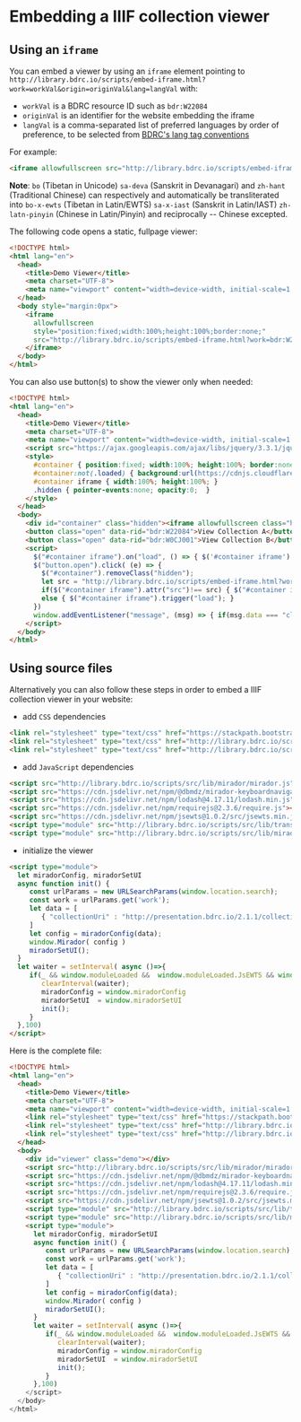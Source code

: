 # Embedding a IIIF collection viewer

## Using an `iframe`
You can embed a viewer by using an `iframe` element pointing to `http://library.bdrc.io/scripts/embed-iframe.html?work=workVal&origin=originVal&lang=langVal` with:
- `workVal` is a BDRC resource ID such as `bdr:W22084`
- `originVal` is an identifier for the website embedding the iframe
- `langVal` is a comma-separated list of preferred languages by order of preference, to be selected from [BDRC's lang tag conventions](https://github.com/buda-base/owl-schema/blob/master/lang-tags.md)

For example:
```html
<iframe allowfullscreen src="http://library.bdrc.io/scripts/embed-iframe.html?work=bdr:W22084&origin=website.com&lang=bo-x-ewts,sa-x-iast,zh-latn-pinyin"></iframe>
```

**Note**: `bo` (Tibetan in Unicode) `sa-deva` (Sanskrit in Devanagari) and `zh-hant` (Traditional Chinese) can respectively and automatically be transliterated into `bo-x-ewts` (Tibetan in Latin/EWTS) `sa-x-iast` (Sanskrit in Latin/IAST) `zh-latn-pinyin` (Chinese in Latin/Pinyin) and reciprocally -- Chinese excepted.


<!-- when there is another language that can be used to be transliterated from,  -->


The following code opens a static, fullpage viewer:
```html
<!DOCTYPE html>
<html lang="en">
  <head>
    <title>Demo Viewer</title>
    <meta charset="UTF-8">
    <meta name="viewport" content="width=device-width, initial-scale=1.0">
  </head>
  <body style="margin:0px">
    <iframe
      allowfullscreen
      style="position:fixed;width:100%;height:100%;border:none;"
      src="http://library.bdrc.io/scripts/embed-iframe.html?work=bdr:W22084&origin=website.com">
    </iframe>
  </body>
</html>
```

You can also use button(s) to show the viewer only when needed:
```html
<!DOCTYPE html>
<html lang="en">
  <head>
    <title>Demo Viewer</title>
    <meta charset="UTF-8">
    <meta name="viewport" content="width=device-width, initial-scale=1.0">
    <script src="https://ajax.googleapis.com/ajax/libs/jquery/3.3.1/jquery.min.js"></script>
    <style>
      #container { position:fixed; width:100%; height:100%; border:none; left:0; top:0; transition:opacity 400ms ease-in-out;  }
      #container:not(.loaded) { background:url(https://cdnjs.cloudflare.com/ajax/libs/galleriffic/2.0.1/css/loader.gif) center no-repeat;  }
      #container iframe { width:100%; height:100%; }
      .hidden { pointer-events:none; opacity:0;  }
    </style>
  </head>
  <body>
    <div id="container" class="hidden"><iframe allowfullscreen class="hidden"></iframe></div>
    <button class="open" data-rid="bdr:W22084">View Collection A</button>
    <button class="open" data-rid="bdr:W0CJ001">View Collection B</button>
    <script>
      $("#container iframe").on("load", () => { $('#container iframe').removeClass('hidden'); $("#container").addClass("loaded"); });
      $("button.open").click( (e) => {
        $("#container").removeClass("hidden");
        let src = "http://library.bdrc.io/scripts/embed-iframe.html?work="+$(e.target).attr("data-rid")+"&origin=website.com&lang=bo";
        if($("#container iframe").attr("src")!== src) { $("#container iframe").attr("src",src); }
        else { $("#container iframe").trigger("load"); }
      })
      window.addEventListener("message", (msg) => { if(msg.data === "close") { $("#container,#container iframe").addClass("hidden").removeClass("loaded"); } } )
    </script>
  </body>
</html>
```

##  Using source files
Alternatively you can also follow these steps in order to embed a IIIF collection viewer in your website:

* add `CSS` dependencies

```html
<link rel="stylesheet" type="text/css" href="https://stackpath.bootstrapcdn.com/font-awesome/4.7.0/css/font-awesome.min.css">
<link rel="stylesheet" type="text/css" href="http://library.bdrc.io/scripts/src/lib/mirador/css/mirador-combined.css">
<link rel="stylesheet" type="text/css" href="http://library.bdrc.io/scripts/src/lib/mirador.css"/>
```

* add `JavaScript` dependencies

```html
<script src="http://library.bdrc.io/scripts/src/lib/mirador/mirador.js"></script>
<script src="https://cdn.jsdelivr.net/npm/@dbmdz/mirador-keyboardnavigation@1.1.0/keyboardNavigation.min.js"></script>  
<script src="https://cdn.jsdelivr.net/npm/lodash@4.17.11/lodash.min.js"></script>
<script src="https://cdn.jsdelivr.net/npm/requirejs@2.3.6/require.js"></script>
<script src="https://cdn.jsdelivr.net/npm/jsewts@1.0.2/src/jsewts.min.js"></script>
<script type="module" src="http://library.bdrc.io/scripts/src/lib/transliterators.js"></script>
<script type="module" src="http://library.bdrc.io/scripts/src/lib/miradorSetup.js"></script>
```

* initialize the viewer

```html
<script type="module">
  let miradorConfig, miradorSetUI
  async function init() {
     const urlParams = new URLSearchParams(window.location.search);
     const work = urlParams.get('work');
     let data = [
        { "collectionUri" : "http://presentation.bdrc.io/2.1.1/collection/wio:"+work, location:"" }
     ]
     let config = miradorConfig(data);
     window.Mirador( config )
     miradorSetUI();
  }
  let waiter = setInterval( async ()=>{    
     if(_ && window.moduleLoaded &&  window.moduleLoaded.JsEWTS && window.moduleLoaded.Sanscript && window.moduleLoaded.pinyin4js) {
        clearInterval(waiter);
        miradorConfig = window.miradorConfig
        miradorSetUI  = window.miradorSetUI
        init();
     }
  },100)
</script>
```


Here is the complete file:
```html
<!DOCTYPE html>
<html lang="en">
  <head>
    <title>Demo Viewer</title>
    <meta charset="UTF-8">
    <meta name="viewport" content="width=device-width, initial-scale=1.0">
    <link rel="stylesheet" type="text/css" href="https://stackpath.bootstrapcdn.com/font-awesome/4.7.0/css/font-awesome.min.css">
    <link rel="stylesheet" type="text/css" href="http://library.bdrc.io/scripts/src/lib/mirador/css/mirador-combined.css">
    <link rel="stylesheet" type="text/css" href="http://library.bdrc.io/scripts/src/lib/mirador.css"/>
  </head>
  <body>
    <div id="viewer" class="demo"></div>
    <script src="http://library.bdrc.io/scripts/src/lib/mirador/mirador.js"></script>
    <script src="https://cdn.jsdelivr.net/npm/@dbmdz/mirador-keyboardnavigation@1.1.0/keyboardNavigation.min.js"></script>      
    <script src="https://cdn.jsdelivr.net/npm/lodash@4.17.11/lodash.min.js"></script>
    <script src="https://cdn.jsdelivr.net/npm/requirejs@2.3.6/require.js"></script>
    <script src="https://cdn.jsdelivr.net/npm/jsewts@1.0.2/src/jsewts.min.js"></script>
    <script type="module" src="http://library.bdrc.io/scripts/src/lib/transliterators.js"></script>
    <script type="module" src="http://library.bdrc.io/scripts/src/lib/miradorSetup.js"></script>
    <script type="module">
      let miradorConfig, miradorSetUI
      async function init() {
         const urlParams = new URLSearchParams(window.location.search);
         const work = urlParams.get('work');
         let data = [
            { "collectionUri" : "http://presentation.bdrc.io/2.1.1/collection/wio:"+work, location:"" }
         ]
         let config = miradorConfig(data);
         window.Mirador( config )
         miradorSetUI();
      }
      let waiter = setInterval( async ()=>{        
         if(_ && window.moduleLoaded &&  window.moduleLoaded.JsEWTS && window.moduleLoaded.Sanscript && window.moduleLoaded.pinyin4js) { {
            clearInterval(waiter);
            miradorConfig = window.miradorConfig
            miradorSetUI  = window.miradorSetUI
            init();
         }
      },100)
    </script>
  </body>
</html>
```
